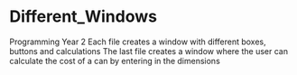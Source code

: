 # Different_Windows
Programming Year 2
Each file creates a window with different boxes, buttons and calculations
The last file creates a window where the user can calculate the cost of a can by entering in the dimensions
